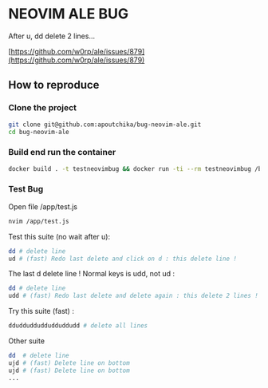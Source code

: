 NEOVIM ALE BUG
==============

After u, dd delete 2 lines...

[https://github.com/w0rp/ale/issues/879](https://github.com/w0rp/ale/issues/879)

How to reproduce
----------------

### Clone the project

```bash
git clone git@github.com:apoutchika/bug-neovim-ale.git
cd bug-neovim-ale
```

### Build end run the container

```bash
docker build . -t testneovimbug && docker run -ti --rm testneovimbug /bin/bash
```

### Test Bug

Open file /app/test.js

```bash
nvim /app/test.js
```

Test this suite (no wait after u):

```bash
dd # delete line
ud # (fast) Redo last delete and click on d : this delete line !
```

The last d delete line ! Normal keys is udd, not ud :

```bash
dd # delete line
udd # (fast) Redo last delete and delete again : this delete 2 lines !
```

Try this suite (fast) :
```bash
dduddudduddudduddudd # delete all lines
```

Other suite
```bash
dd  # delete line
ujd # (fast) Delete line on bottom
ujd # (fast) Delete line on bottom
...
```
